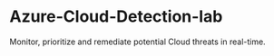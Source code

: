 # Azure-Cloud-Detection-lab
Monitor, prioritize and remediate potential Cloud threats in real-time. 

